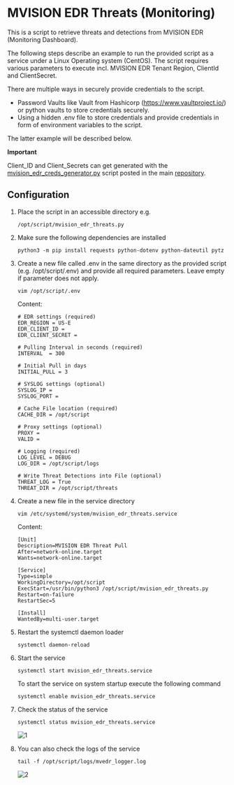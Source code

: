 # MVISION EDR Threats (Monitoring)

This is a script to retrieve threats and detections from MVISION EDR (Monitoring Dashboard).

The following steps describe an example to run the provided script as a service under a Linux Operating system (CentOS).
The script requires various parameters to execute incl. MVISION EDR Tenant Region, ClientId and ClientSecret.

There are multiple ways in securely provide credentials to the script. 
- Password Vaults like Vault from Hashicorp (https://www.vaultproject.io/) or python vaults to store credentials securely. 
- Using a hidden .env file to store credentials and provide credentials in form of environment variables to the script.

The latter example will be described below.

**Important** 

Client_ID and Client_Secrets can get generated with the [mvision_edr_creds_generator.py](https://github.com/mohlcyber/McAfee-MVISION-EDR-Integrations/blob/master/mvision_edr_creds_generator.py) script posted in the main [repository](https://github.com/mohlcyber/McAfee-MVISION-EDR-Integrations).

## Configuration

1. Place the script in an accessible directory e.g.

   ```
   /opt/script/mvision_edr_threats.py
   ```


2. Make sure the following dependencies are installed

   ```
   python3 -m pip install requests python-dotenv python-dateutil pytz
   ```


3. Create a new file called .env in the same directory as the provided script (e.g. /opt/script/.env) and provide all required parameters. Leave empty if parameter does not apply.

   ```
   vim /opt/script/.env
   ```

   Content:
   ```
   # EDR settings (required)
   EDR_REGION = US-E
   EDR_CLIENT_ID = 
   EDR_CLIENT_SECRET =

   # Pulling Interval in seconds (required)
   INTERVAL  = 300

   # Initial Pull in days
   INITIAL_PULL = 3

   # SYSLOG settings (optional)
   SYSLOG_IP =
   SYSLOG_PORT =
   
   # Cache File location (required)
   CACHE_DIR = /opt/script

   # Proxy settings (optional)
   PROXY =
   VALID =

   # Logging (required)
   LOG_LEVEL = DEBUG
   LOG_DIR = /opt/script/logs

   # Write Threat Detections into File (optional)
   THREAT_LOG = True
   THREAT_DIR = /opt/script/threats
   ```

4. Create a new file in the service directory

   ```
   vim /etc/systemd/system/mvision_edr_threats.service
   ```

   Content:
   ```
   [Unit]
   Description=MVISION EDR Threat Pull
   After=network-online.target
   Wants=network-online.target

   [Service]
   Type=simple
   WorkingDirectory=/opt/script
   ExecStart=/usr/bin/python3 /opt/script/mvision_edr_threats.py
   Restart=on-failure
   RestartSec=5

   [Install]
   WantedBy=multi-user.target
   ```

5. Restart the systemctl daemon loader
   
   ```
   systemctl daemon-reload
   ```
   
6. Start the service

   ```
   systemctl start mvision_edr_threats.service
   ```
   To start the service on system startup execute the following command

   ```
   systemctl enable mvision_edr_threats.service
   ```
   
7. Check the status of the service
   
   ```
   systemctl status mvision_edr_threats.service
   ```
   ![1](https://user-images.githubusercontent.com/25227268/173325218-0f6413fa-c44d-4509-8d3d-44eca0b9c726.png)

8. You can also check the logs of the service

   ```
   tail -f /opt/script/logs/mvedr_logger.log
   ```
   ![2](https://user-images.githubusercontent.com/25227268/173325628-7a044943-4df3-422e-a05e-764e3826c97e.png)

